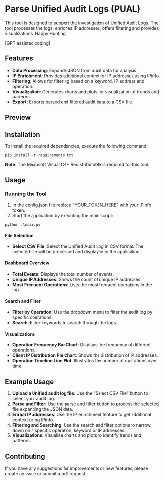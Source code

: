 # Parse Unified Audit Logs (PUAL)

This tool is designed to support the investigation of Unified Audit Logs. The tool processes the logs, enriches IP addresses,  offers filtering and provides visualizations. Happy Hunting!

[GPT assisted coding]

## Features
- **Data Processing**: Expands JSON from audit data for analysis.
- **IP Enrichment**: Provides additional context for IP addresses using IPinfo.
- **Filtering:** Allows for filtering based on a keyword, IP address and operation. 
- **Visualization**: Generates charts and plots for visualization of trends and patterns.
- **Export**: Exports parsed and filtered audit data to a CSV file.

## Preview


## Installation

To install the required dependencies, execute the following command:
```
pip install -r requirements.txt
```
**Note**: The Microsoft Visual C++ Redistributable is required for this tool.

## Usage
### Running the Tool 
1. In the config.json file replace "YOUR_TOKEN_HERE" with your IPinfo token. 
2. Start the application by executing the main script:
```
python .\main.py
```
#### File Selection
- **Select CSV File**: Select the Unified Audit Log in CSV format. The selected file will be processed and displayed in the application.
  
#### Dashboard Overview
- **Total Events**: Displays the total number of events.
- **Unique IP Addresses**: Shows the count of unique IP addresses.
- **Most Frequent Operations**: Lists the most frequent operations in the log.
  
#### Search and Filter
- **Filter by Operation**: Use the dropdown menu to filter the audit log by specific operations.
- **Search**: Enter keywords to search through the logs.

#### Visualizations
- **Operation Frequency Bar Chart**: Displays the frequency of different operations.
- **Client IP Distribution Pie Chart**: Shows the distribution of IP addresses.
- **Operation Timeline Line Plot**: Illustrates the number of operations over time.

## Example Usage
1. **Upload a Unified audit log file**: Use the "Select CSV File" button to select your audit log.
2. **Parse and Filter**: Use the parse and filter button to process the selected file expanding the JSON data. 
3. **Enrich IP addresses**: Use the IP enrichment feature to get additional context using IPinfo.
4. **Filtering and Searching**: Use the search and filter options to narrow down on a specific operation, keyword or IP addresses.
5. **Visualizations**: Visualize charts and plots to identify trends and patterns.

## Contributing

If you have any suggestions for improvements or new features, please create an issue or submit a pull request. 

